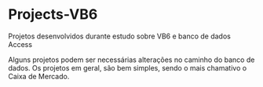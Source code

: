 # Projects-VB6
Projetos desenvolvidos durante estudo sobre VB6 e banco de dados Access

Alguns projetos podem ser necessárias alterações no caminho do banco de dados.
Os projetos em geral, são bem simples, sendo o mais chamativo o Caixa de Mercado.
